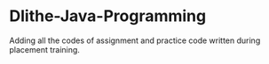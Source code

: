 # Dlithe-Java-Programming
<p> Adding all the codes of assignment and practice code written during placement training. </p>
